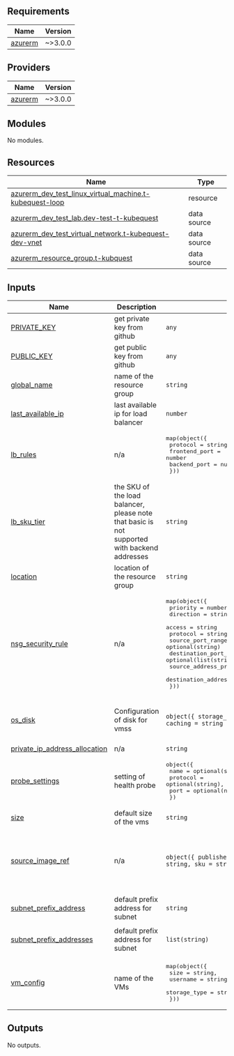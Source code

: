 ## Requirements

| Name | Version |
|------|---------|
| <a name="requirement_azurerm"></a> [azurerm](#requirement\_azurerm) | ~>3.0.0 |

## Providers

| Name | Version |
|------|---------|
| <a name="provider_azurerm"></a> [azurerm](#provider\_azurerm) | ~>3.0.0 |

## Modules

No modules.

## Resources

| Name | Type |
|------|------|
| [azurerm_dev_test_linux_virtual_machine.t-kubequest-loop](https://registry.terraform.io/providers/hashicorp/azurerm/latest/docs/resources/dev_test_linux_virtual_machine) | resource |
| [azurerm_dev_test_lab.dev-test-t-kubequest](https://registry.terraform.io/providers/hashicorp/azurerm/latest/docs/data-sources/dev_test_lab) | data source |
| [azurerm_dev_test_virtual_network.t-kubequest-dev-vnet](https://registry.terraform.io/providers/hashicorp/azurerm/latest/docs/data-sources/dev_test_virtual_network) | data source |
| [azurerm_resource_group.t-kubquest](https://registry.terraform.io/providers/hashicorp/azurerm/latest/docs/data-sources/resource_group) | data source |

## Inputs

| Name | Description | Type | Default | Required |
|------|-------------|------|---------|:--------:|
| <a name="input_PRIVATE_KEY"></a> [PRIVATE\_KEY](#input\_PRIVATE\_KEY) | get private key from github | `any` | n/a | yes |
| <a name="input_PUBLIC_KEY"></a> [PUBLIC\_KEY](#input\_PUBLIC\_KEY) | get public key from github | `any` | n/a | yes |
| <a name="input_global_name"></a> [global\_name](#input\_global\_name) | name of the resource group | `string` | n/a | yes |
| <a name="input_last_available_ip"></a> [last\_available\_ip](#input\_last\_available\_ip) | last available ip for load balancer | `number` | `12` | no |
| <a name="input_lb_rules"></a> [lb\_rules](#input\_lb\_rules) | n/a | <pre>map(object({<br>    protocol      = string<br>    frontend_port = number<br>    backend_port  = number<br>  }))</pre> | n/a | yes |
| <a name="input_lb_sku_tier"></a> [lb\_sku\_tier](#input\_lb\_sku\_tier) | the SKU of the load balancer, please note that basic is not supported with backend addresses | `string` | `"Standard"` | no |
| <a name="input_location"></a> [location](#input\_location) | location of the resource group | `string` | n/a | yes |
| <a name="input_nsg_security_rule"></a> [nsg\_security\_rule](#input\_nsg\_security\_rule) | n/a | <pre>map(object({<br>    priority                   = number<br>    direction                  = string<br>    access                     = string<br>    protocol                   = string<br>    source_port_range          = optional(string)<br>    destination_port_ranges    = optional(list(string)),<br>    source_address_prefix      = optional(string)<br>    destination_address_prefix = optional(string)<br>  }))</pre> | n/a | yes |
| <a name="input_os_disk"></a> [os\_disk](#input\_os\_disk) | Configuration of disk for vmss | `object({ storage_account_type = string, caching = string })` | <pre>{<br>  "caching": "ReadWrite",<br>  "storage_account_type": "Standard_LRS"<br>}</pre> | no |
| <a name="input_private_ip_address_allocation"></a> [private\_ip\_address\_allocation](#input\_private\_ip\_address\_allocation) | n/a | `string` | `"Static"` | no |
| <a name="input_probe_settings"></a> [probe\_settings](#input\_probe\_settings) | setting of health probe | <pre>object({<br>    name     = optional(string),<br>    protocol = optional(string),<br>    port     = optional(number)<br>  })</pre> | <pre>{<br>  "name": "default",<br>  "port": 22,<br>  "protocol": "Tcp"<br>}</pre> | no |
| <a name="input_size"></a> [size](#input\_size) | default size of the vms | `string` | `"Standard_A4_v2"` | no |
| <a name="input_source_image_ref"></a> [source\_image\_ref](#input\_source\_image\_ref) | n/a | `object({ publisher = string, offer = string, sku = string, version = string })` | <pre>{<br>  "offer": "0001-com-ubuntu-server-focal",<br>  "publisher": "Canonical",<br>  "sku": "20_04-lts",<br>  "version": "latest"<br>}</pre> | no |
| <a name="input_subnet_prefix_address"></a> [subnet\_prefix\_address](#input\_subnet\_prefix\_address) | default prefix address for subnet | `string` | `"10.10.1.0/24"` | no |
| <a name="input_subnet_prefix_addresses"></a> [subnet\_prefix\_addresses](#input\_subnet\_prefix\_addresses) | default prefix address for subnet | `list(string)` | <pre>[<br>  "10.10.1.0/24"<br>]</pre> | no |
| <a name="input_vm_config"></a> [vm\_config](#input\_vm\_config) | name of the VMs | <pre>map(object({<br>    size         = string,<br>    username     = string,<br>    storage_type = string,<br>  }))</pre> | n/a | yes |

## Outputs

No outputs.
